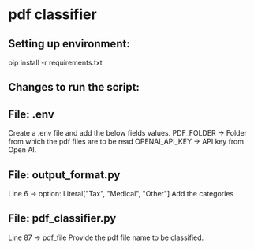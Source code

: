 # pdf classifier

## Setting up environment:
pip install -r requirements.txt


## Changes to run the script:

## File: .env
Create a .env file and add the below fields values.
PDF_FOLDER -> Folder from which the pdf files are to be read
OPENAI_API_KEY -> API key from Open AI.

## File: output_format.py
Line 6 -> option: Literal["Tax", "Medical", "Other"]
    Add the categories

## File: pdf_classifier.py
Line 87 -> pdf_file
    Provide the pdf file name to be classified.

